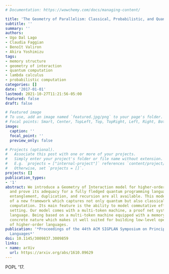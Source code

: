 ```yaml
---
# Documentation: https://wowchemy.com/docs/managing-content/

title: 'The Geometry of Parallelism: Classical, Probabilistic, and Quantum Effects'
subtitle: ''
summary: ''
authors:
- Ugo Dal Lago
- Claudia Faggian
- Benoît Valiron
- Akira Yoshimizu
tags:
- memory structure
- geometry of interaction
- quantum computation
- lambda calculus
- probabilistic computation
categories: []
date: '2017-01-01'
lastmod: 2021-10-27T11:21:56-05:00
featured: false
draft: false

# Featured image
# To use, add an image named `featured.jpg/png` to your page's folder.
# Focal points: Smart, Center, TopLeft, Top, TopRight, Left, Right, BottomLeft, Bottom, BottomRight.
image:
  caption: ''
  focal_point: ''
  preview_only: false

# Projects (optional).
#   Associate this post with one or more of your projects.
#   Simply enter your project's folder or file name without extension.
#   E.g. `projects = ["internal-project"]` references `content/project/deep-learning/index.md`.
#   Otherwise, set `projects = []`.
projects: []
publication_types:
- '1'
abstract: We introduce a Geometry of Interaction model for higher-order quantum computation,
  and prove its adequacy for a fully fledged quantum programming language in which
  entanglement, duplication, and recursion are all available. This model is an instance
  of a new framework which captures not only quantum but also classical and probabilistic
  computation. Its main feature is the ability to model commutative effects in a parallel
  setting. Our model comes with a multi-token machine, a proof net system, and a -style
  language. Being based on a multi-token machine equipped with a memory, it has a
  concrete nature which makes it well suited for building low-level operational descriptions
  of higher-order languages.
publication: '*Proceedings of the 44th ACM SIGPLAN Symposium on Principles of Programming
  Languages*'
doi: 10.1145/3009837.3009859
links:
- name: arXiv
  url: https://arxiv.org/abs/1610.09629
---
```

POPL '17. 